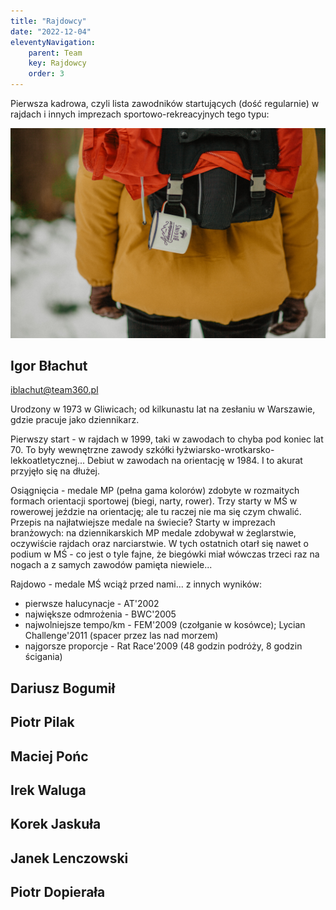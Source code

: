 ```yaml
---
title: "Rajdowcy"
date: "2022-12-04"
eleventyNavigation:
    parent: Team
    key: Rajdowcy
    order: 3
---
```


Pierwsza kadrowa, czyli lista zawodników startujących (dość regularnie) w rajdach i innych imprezach sportowo-rekreacyjnych tego typu:


![Foto <a href="https://unsplash.com/@thomholmes?utm_source=unsplash&utm_medium=referral&utm_content=creditCopyText">Thom Holmes</a> on <a href="https://unsplash.com/s/photos/orienteering?utm_source=unsplash&utm_medium=referral&utm_content=creditCopyText">Unsplash</a>](/img/thom-holmes-BW4bH1pEaE0-unsplash.jpg)
  
## Igor Błachut

iblachut@team360.pl

 Urodzony w 1973 w Gliwicach; od kilkunastu lat na zesłaniu w Warszawie, gdzie pracuje jako dziennikarz.

 Pierwszy start - w rajdach w 1999, taki w zawodach to chyba pod koniec lat 70. To były wewnętrzne zawody szkółki łyżwiarsko-wrotkarsko-lekkoatletycznej... Debiut w zawodach na orientację w 1984. I to akurat przyjęło się na dłużej.

 Osiągnięcia - medale MP (pełna gama kolorów) zdobyte w rozmaitych formach orientacji sportowej (biegi, narty, rower). Trzy starty w MŚ w rowerowej jeździe na orientację; ale tu raczej nie ma się czym chwalić. Przepis na najłatwiejsze medale na świecie? Starty w imprezach branżowych: na dziennikarskich MP medale zdobywał w żeglarstwie, oczywiście rajdach oraz narciarstwie. W tych ostatnich otarł się nawet o podium w MŚ - co jest o tyle fajne, że biegówki miał wówczas trzeci raz na nogach a z samych zawodów pamięta niewiele...

 Rajdowo - medale MŚ wciąż przed nami... z innych wyników:

- pierwsze halucynacje - AT'2002
- największe odmrożenia - BWC'2005
- najwolniejsze tempo/km - FEM'2009 (czołganie w kosówce); Lycian Challenge'2011 (spacer przez las nad morzem)
- najgorsze proporcje - Rat Race'2009 (48 godzin podróży, 8 godzin ścigania)

## Dariusz Bogumił

## Piotr Pilak

## Maciej Pońc

## Irek Waluga

## Korek Jaskuła

## Janek Lenczowski

## Piotr Dopierała

